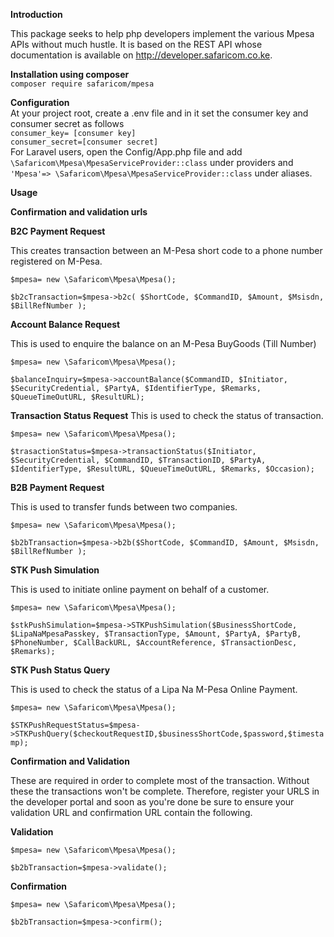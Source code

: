 **Introduction**

This package seeks to help php developers implement the various Mpesa APIs without much hustle. It is based on the REST API whose documentation is available on http://developer.safaricom.co.ke.
 
 **Installation using composer**<br>
 `composer require safaricom/mpesa`<br>
 
 
 **Configuration**<br> 
 At your project root, create a .env file and in it set the consumer key and consumer secret as follows   
 `consumer_key= [consumer key]` <br>
 `consumer_secret=[consumer secret]`<br>
 For Laravel users, open the Config/App.php file and add `\Safaricom\Mpesa\MpesaServiceProvider::class` under providers and ` 'Mpesa'=> \Safaricom\Mpesa\MpesaServiceProvider::class` under aliases.
  
 **Usage**
 
 **Confirmation and validation urls**

**B2C Payment Request**
 
 This creates transaction between an M-Pesa short code to a phone number registered on M-Pesa.
 
 
`$mpesa= new \Safaricom\Mpesa\Mpesa();`

`$b2cTransaction=$mpesa->b2c( $ShortCode, $CommandID, $Amount, $Msisdn, $BillRefNumber );`



**Account Balance Request**
 
This is used to enquire the balance on an M-Pesa BuyGoods (Till Number)

`$mpesa= new \Safaricom\Mpesa\Mpesa();`

`$balanceInquiry=$mpesa->accountBalance($CommandID, $Initiator, $SecurityCredential, $PartyA, $IdentifierType, $Remarks, $QueueTimeOutURL, $ResultURL);`


**Transaction Status Request**
This is used to check the status of transaction. 

`$mpesa= new \Safaricom\Mpesa\Mpesa();`

`$trasactionStatus=$mpesa->transactionStatus($Initiator, $SecurityCredential, $CommandID, $TransactionID, $PartyA, $IdentifierType, $ResultURL, $QueueTimeOutURL, $Remarks, $Occasion);`


**B2B Payment Request**

This is used to transfer funds between two companies.

`$mpesa= new \Safaricom\Mpesa\Mpesa();`

`$b2bTransaction=$mpesa->b2b($ShortCode, $CommandID, $Amount, $Msisdn, $BillRefNumber );`

**STK Push Simulation**

This is used to initiate online payment on behalf of a customer.

`$mpesa= new \Safaricom\Mpesa\Mpesa();`

`$stkPushSimulation=$mpesa->STKPushSimulation($BusinessShortCode, $LipaNaMpesaPasskey, $TransactionType, $Amount, $PartyA, $PartyB, $PhoneNumber, $CallBackURL, $AccountReference, $TransactionDesc, $Remarks);`

**STK Push Status Query**

 This is used to check the status of a Lipa Na M-Pesa Online Payment.
 
`$mpesa= new \Safaricom\Mpesa\Mpesa();`

`$STKPushRequestStatus=$mpesa->STKPushQuery($checkoutRequestID,$businessShortCode,$password,$timestamp);`





**Confirmation and Validation**

These are required in order to complete most of the transaction. Without these the transactions won't be complete. Therefore, register your URLS in the developer portal and soon as you're done  be sure to ensure your validation URL and confirmation URL contain the following.
 
 **Validation**


 `$mpesa= new \Safaricom\Mpesa\Mpesa();`
 
 `$b2bTransaction=$mpesa->validate();`
 
 **Confirmation**
 
 `$mpesa= new \Safaricom\Mpesa\Mpesa();`
 
 `$b2bTransaction=$mpesa->confirm();`
 


